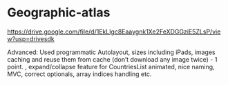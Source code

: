 # Geographic-atlas
https://drive.google.com/file/d/1EkLlgc8Eaaygnk1Xe2FeXDGGziE5ZLsP/view?usp=drivesdk

Advanced: Used programmatic Autolayout, sizes including iPads, images caching and reuse them from cache (don’t download any image twice) - 1 point.
, expand/collapse feature for CountriesList animated, 
nice naming, MVC, correct optionals, array indices handling etc.
